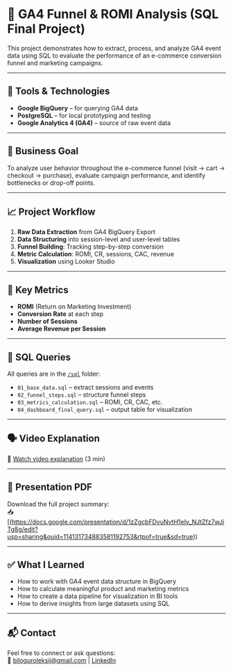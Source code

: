 # 🎯 GA4 Funnel & ROMI Analysis (SQL Final Project)

This project demonstrates how to extract, process, and analyze GA4 event data using SQL to evaluate the performance of an e-commerce conversion funnel and marketing campaigns.

---

## 🧰 Tools & Technologies

- **Google BigQuery** – for querying GA4 data
- **PostgreSQL** – for local prototyping and testing
- **Google Analytics 4 (GA4)** – source of raw event data

---

## 📌 Business Goal

To analyze user behavior throughout the e-commerce funnel (visit → cart → checkout → purchase), evaluate campaign performance, and identify bottlenecks or drop-off points.

---

## 📈 Project Workflow

1. **Raw Data Extraction** from GA4 BigQuery Export
2. **Data Structuring** into session-level and user-level tables
3. **Funnel Building**: Tracking step-by-step conversion
4. **Metric Calculation**: ROMI, CR, sessions, CAC, revenue
5. **Visualization** using Looker Studio

---

## 🔎 Key Metrics

- **ROMI** (Return on Marketing Investment)
- **Conversion Rate** at each step
- **Number of Sessions**
- **Average Revenue per Session**

---

## 🧮 SQL Queries

All queries are in the [`/sql`](./sql) folder:

- `01_base_data.sql` – extract sessions and events  
- `02_funnel_steps.sql` – structure funnel steps  
- `03_metrics_calculation.sql` – ROMI, CR, CAC, etc.  
- `04_dashboard_final_query.sql` – output table for visualization  

---

## 🗣 Video Explanation

🎥 [Watch video explanation]([https://your-video-link.com](https://youtu.be/uaeLtc-wogI)) (3 min)

---

## 📄 Presentation PDF

Download the full project summary:  
📥 [(https://docs.google.com/presentation/d/1zZgcbFDvuNvtH1eIy_NJtZfz7wJiTg8g/edit?usp=sharing&ouid=114131734883581192753&rtpof=true&sd=true))

---

## ✅ What I Learned

- How to work with GA4 event data structure in BigQuery  
- How to calculate meaningful product and marketing metrics  
- How to create a data pipeline for visualization in BI tools  
- How to derive insights from large datasets using SQL

---

## 📬 Contact

Feel free to connect or ask questions:  
📧 biloguroleksij@gmail.com | [LinkedIn]([https://linkedin.com/in/your-profile](https://www.linkedin.com/in/%D0%BE%D0%BB%D0%B5%D0%BA%D1%81%D1%96%D0%B9-%D0%B1%D1%96%D0%BB%D0%BE%D0%B3%D1%83%D1%80-476a73364/))

